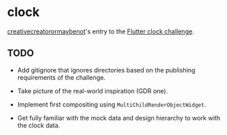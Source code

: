 # clock

[creativecreatorormaybenot](https://github.com/creativecreatorormaybenot)'s entry to the [Flutter clock challenge](https://flutter.dev/clock).

## TODO

 * Add gitignore that ignores directories based on the publishing requirements of the challenge.

 * Take picture of the real-world inspiration (GDR one).

 * Implement first compositing using `MultiChildRenderObjectWidget`.

 * Get fully familiar with the mock data and design hierarchy to work with the clock data.
